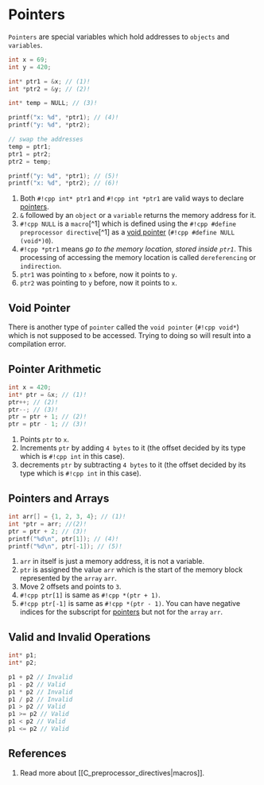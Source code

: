 # Pointers

`Pointers` are special variables which hold addresses to `objects` and `variables`.

```cpp
int x = 69;
int y = 420;

int* ptr1 = &x; // (1)!
int *ptr2 = &y; // (2)!

int* temp = NULL; // (3)!

printf("x: %d", *ptr1); // (4)!
printf("y: %d", *ptr2);

// swap the addresses
temp = ptr1;
ptr1 = ptr2;
ptr2 = temp;

printf("y: %d", *ptr1); // (5)!
printf("x: %d", *ptr2); // (6)!
```

1. Both `#!cpp int* ptr1` and `#!cpp int *ptr1` are valid ways to declare [pointers](#pointers).
2. `&` followed by an `object` or a `variable` returns the memory address for it.
3. `#!cpp NULL` is a `macro`[^1] which is defined using the `#!cpp #define` `preprocessor directive`[^1] as a [void pointer](#void-pointer) (`#!cpp #define NULL (void*)0`).
4. `#!cpp *ptr1` means _go to the memory location, stored inside `ptr1`_. This processing of accessing the memory location is called `dereferencing` or `indirection`.
5. `ptr1` was pointing to `x` before, now it points to `y`.
6. `ptr2` was pointing to `y` before, now it points to `x`.

## Void Pointer

There is another type of `pointer` called the `void pointer` (`#!cpp void*`) which is not supposed to be accessed. Trying to doing so will result into a compilation error.

## Pointer Arithmetic

```cpp
int x = 420;
int* ptr = &x; // (1)!
ptr++; // (2)!
ptr--; // (3)!
ptr = ptr + 1; // (2)!
ptr = ptr - 1; // (3)!
```

1. Points `ptr` to `x`.
2. Increments `ptr` by adding `4 bytes` to it (the offset decided by its type which is `#!cpp int` in this case).
3. decrements `ptr` by subtracting `4 bytes` to it (the offset decided by its type which is `#!cpp int` in this case).

## Pointers and Arrays

```cpp
int arr[] = {1, 2, 3, 4}; // (1)!
int *ptr = arr; //(2)!
ptr = ptr + 2; // (3)!
printf("%d\n", ptr[1]); // (4)!
printf("%d\n", ptr[-1]); // (5)!
```

1. `arr` in itself is just a memory address, it is not a variable.
2. `ptr` is assigned the value `arr` which is the start of the memory block represented by the `array` `arr`.
3. Move 2 offsets and points to `3`.
4. `#!cpp ptr[1]` is same as `#!cpp *(ptr + 1)`.
5. `#!cpp ptr[-1]` is same as `#!cpp *(ptr - 1)`. You can have negative indices for the subscript for [pointers](#pointers) but not for the `array` `arr`.

## Valid and Invalid Operations

```cpp
int* p1;
int* p2;

p1 + p2 // Invalid
p1 - p2 // Valid
p1 * p2 // Invalid
p1 / p2 // Invalid
p1 > p2 // Valid
p1 >= p2 // Valid
p1 < p2 // Valid
p1 <= p2 // Valid
```

## References

1. Read more about [[C_preprocessor_directives|macros]].